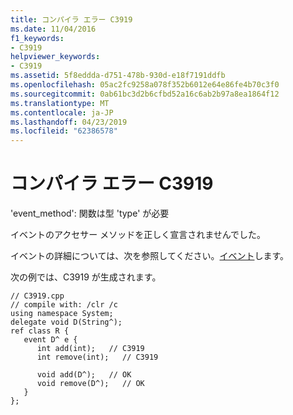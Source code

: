 ```yaml
---
title: コンパイラ エラー C3919
ms.date: 11/04/2016
f1_keywords:
- C3919
helpviewer_keywords:
- C3919
ms.assetid: 5f8eddda-d751-478b-930d-e18f7191ddfb
ms.openlocfilehash: 05ac2fc9258a078f352b6012e64e86fe4b70c3f0
ms.sourcegitcommit: 0ab61bc3d2b6cfbd52a16c6ab2b97a8ea1864f12
ms.translationtype: MT
ms.contentlocale: ja-JP
ms.lasthandoff: 04/23/2019
ms.locfileid: "62386578"
---
```

# <a name="compiler-error-c3919"></a>コンパイラ エラー C3919

'event_method': 関数は型 'type' が必要

イベントのアクセサー メソッドを正しく宣言されませんでした。

イベントの詳細については、次を参照してください。[イベント](../../extensions/event-cpp-component-extensions.md)します。

次の例では、C3919 が生成されます。

```
// C3919.cpp
// compile with: /clr /c
using namespace System;
delegate void D(String^);
ref class R {
   event D^ e {
      int add(int);   // C3919
      int remove(int);   // C3919

      void add(D^);   // OK
      void remove(D^);   // OK
   }
};
```